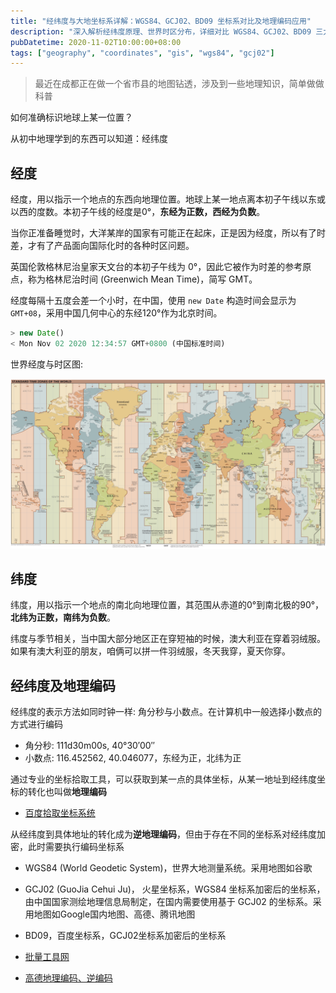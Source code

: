 ```yaml
---
title: "经纬度与大地坐标系详解：WGS84、GCJ02、BD09 坐标系对比及地理编码应用"
description: "深入解析经纬度原理、世界时区分布，详细对比 WGS84、GCJ02、BD09 三大坐标系差异，涵盖地理编码和逆地理编码实际应用"
pubDatetime: 2020-11-02T10:00:00+08:00
tags: ["geography", "coordinates", "gis", "wgs84", "gcj02"]
---
```


> 最近在成都正在做一个省市县的地图钻透，涉及到一些地理知识，简单做做科普

如何准确标识地球上某一位置？

从初中地理学到的东西可以知道：经纬度

## 经度

经度，用以指示一个地点的东西向地理位置。地球上某一地点离本初子午线以东或以西的度数。本初子午线的经度是0°，**东经为正数，西经为负数**。

当你正准备睡觉时，大洋某岸的国家有可能正在起床，正是因为经度，所以有了时差，才有了产品面向国际化时的各种时区问题。

英国伦敦格林尼治皇家天文台的本初子午线为 0°，因此它被作为时差的参考原点，称为格林尼治时间 (Greenwich Mean Time)，简写 GMT。

经度每隔十五度会差一个小时，在中国，使用 `new Date` 构造时间会显示为 `GMT+08`，采用中国几何中心的东经120°作为北京时间。

```js
> new Date()
< Mon Nov 02 2020 12:34:57 GMT+0800 (中国标准时间)
```

世界经度与时区图:

![世界经度与时区图](/src/assets/images/geo/1600px-World_Time_Zones_Map.png)

## 纬度

纬度，用以指示一个地点的南北向地理位置，其范围从赤道的0°到南北极的90°，**北纬为正数，南纬为负数**。

纬度与季节相关，当中国大部分地区正在穿短袖的时候，澳大利亚在穿着羽绒服。如果有澳大利亚的朋友，咱俩可以拼一件羽绒服，冬天我穿，夏天你穿。

## 经纬度及地理编码

经纬度的表示方法如同时钟一样: 角分秒与小数点。在计算机中一般选择小数点的方式进行编码

- 角分秒: 111d30m00s, 40°30′00″
- 小数点: 116.452562, 40.046077，东经为正，北纬为正

通过专业的坐标拾取工具，可以获取到某一点的具体坐标，从某一地址到经纬度坐标的转化也叫做**地理编码**

- [百度拾取坐标系统](http://api.map.baidu.com/lbsapi/getpoint/index.html)

从经纬度到具体地址的转化成为**逆地理编码**，但由于存在不同的坐标系对经纬度加密，此时需要执行编码坐标系

- WGS84 (World Geodetic System)，世界大地测量系统。采用地图如谷歌
- GCJ02 (GuoJia Cehui Ju)， 火星坐标系，WGS84 坐标系加密后的坐标系，由中国国家测绘地理信息局制定，在国内需要使用基于 GCJ02 的坐标系。采用地图如Google国内地图、高德、腾讯地图
- BD09，百度坐标系，GCJ02坐标系加密后的坐标系

- [批量工具网](https://www.piliang.tech/geocoding)
- [高德地理编码、逆编码](https://lbs.amap.com/api/webservice/guide/api/georegeo)
